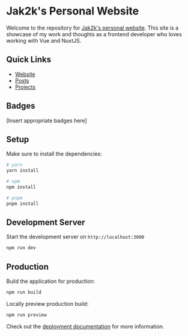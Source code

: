 # Jak2k's Personal Website

Welcome to the repository for [Jak2k's personal website](https://jak2k.schwanenberg.name/). This site is a showcase of my work and thoughts as a frontend developer who loves working with Vue and NuxtJS.

## Quick Links
- [Website](https://jak2k.schwanenberg.name/)
- [Posts](https://jak2k.schwanenberg.name/posts)
- [Projects](https://jak2k.schwanenberg.name/projects)

## Badges
[Insert appropriate badges here]

## Setup

Make sure to install the dependencies:

```bash
# yarn
yarn install

# npm
npm install

# pnpm
pnpm install
```

## Development Server

Start the development server on `http://localhost:3000`

```bash
npm run dev
```

## Production

Build the application for production:

```bash
npm run build
```

Locally preview production build:

```bash
npm run preview
```

Check out the [deployment documentation](https://nuxt.com/docs/getting-started/deployment) for more information.
